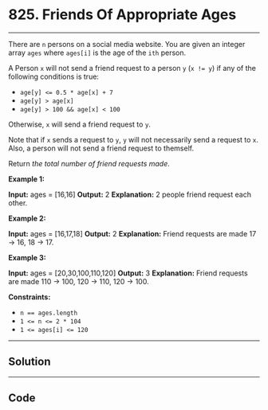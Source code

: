 # 825. Friends Of Appropriate Ages

---

There are `n` persons on a social media website. You are given an integer array `ages` where `ages[i]` is the age of the `ith` person.

A Person `x` will not send a friend request to a person `y` (`x != y`) if any of the following conditions is true:

  * `age[y] <= 0.5 * age[x] + 7`
  * `age[y] > age[x]`
  * `age[y] > 100 && age[x] < 100`



Otherwise, `x` will send a friend request to `y`.

Note that if `x` sends a request to `y`, `y` will not necessarily send a request to `x`. Also, a person will not send a friend request to themself.

Return _the total number of friend requests made_.

 

**Example 1:**


**Input:** ages = [16,16]
**Output:** 2
**Explanation:** 2 people friend request each other.


**Example 2:**


**Input:** ages = [16,17,18]
**Output:** 2
**Explanation:** Friend requests are made 17 -> 16, 18 -> 17.


**Example 3:**


**Input:** ages = [20,30,100,110,120]
**Output:** 3
**Explanation:** Friend requests are made 110 -> 100, 120 -> 110, 120 -> 100.


 

**Constraints:**

  * `n == ages.length`
  * `1 <= n <= 2 * 104`
  * `1 <= ages[i] <= 120`

---

## Solution



---

## Code
```python


```